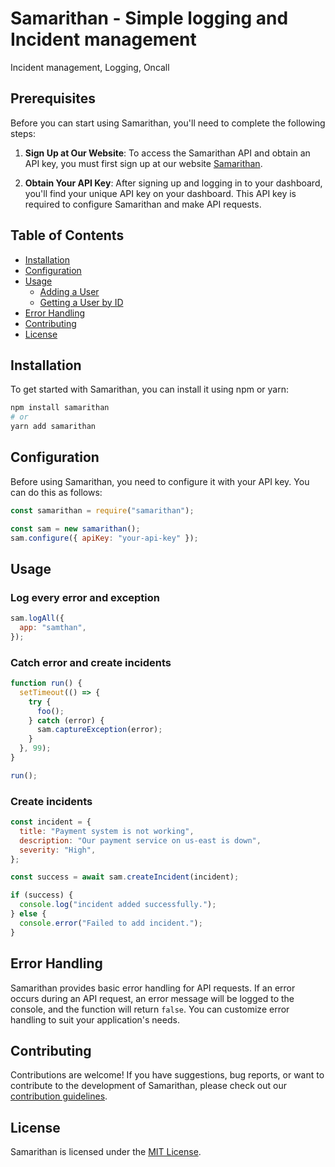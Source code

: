 # Samarithan - Simple logging and Incident management

Incident management, Logging, Oncall

## Prerequisites

Before you can start using Samarithan, you'll need to complete the following steps:

1. **Sign Up at Our Website**: To access the Samarithan API and obtain an API key, you must first sign up at our website [Samarithan](https://roaring-biscotti-b91532.netlify.app).

2. **Obtain Your API Key**: After signing up and logging in to your dashboard, you'll find your unique API key on your dashboard. This API key is required to configure Samarithan and make API requests.

## Table of Contents

- [Installation](#installation)
- [Configuration](#configuration)
- [Usage](#usage)
  - [Adding a User](#adding-a-user)
  - [Getting a User by ID](#getting-a-user-by-id)
- [Error Handling](#error-handling)
- [Contributing](#contributing)
- [License](#license)

## Installation

To get started with Samarithan, you can install it using npm or yarn:

```bash
npm install samarithan
# or
yarn add samarithan
```

## Configuration

Before using Samarithan, you need to configure it with your API key. You can do this as follows:

```javascript
const samarithan = require("samarithan");

const sam = new samarithan();
sam.configure({ apiKey: "your-api-key" });
```

## Usage

### Log every error and exception

```javascript
sam.logAll({
  app: "samthan",
});
```

### Catch error and create incidents

```javascript
function run() {
  setTimeout(() => {
    try {
      foo();
    } catch (error) {
      sam.captureException(error);
    }
  }, 99);
}

run();
```

### Create incidents

```javascript
const incident = {
  title: "Payment system is not working",
  description: "Our payment service on us-east is down",
  severity: "High",
};

const success = await sam.createIncident(incident);

if (success) {
  console.log("incident added successfully.");
} else {
  console.error("Failed to add incident.");
}
```

## Error Handling

Samarithan provides basic error handling for API requests. If an error occurs during an API request, an error message will be logged to the console, and the function will return `false`. You can customize error handling to suit your application's needs.

## Contributing

Contributions are welcome! If you have suggestions, bug reports, or want to contribute to the development of Samarithan, please check out our [contribution guidelines](CONTRIBUTING.md).

## License

Samarithan is licensed under the [MIT License](LICENSE).
